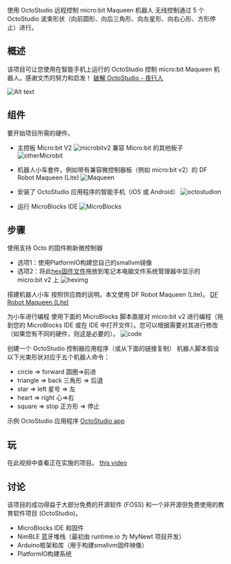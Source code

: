 
使用 OctoStudio 远程控制 micro:bit Maqueen 机器人
无线控制通过 5 个 OctoStudio 波束形状（向前圆形、向后三角形、向左星形、向右心形、方形停止）进行。

## 概述
该项目可让您使用在智能手机上运行的 OctoStudio 控制 micro:bit Maqueen 机器人。感谢文杰的努力和启发！
[破解 OctoStudio - 夜行人](https://wwj718.github.io/post/%E7%BC%96%E7%A8%8B/extend-octostudio/)

![Alt text](assets/image.png)

## 组件
要开始项目所需的硬件。
- 主控板
Micro:bit V2
![microbitv2](assets/image-1.png)
兼容 Micro:bit 的其他板子
![otherMicrobit](assets/image-2.png)

- 机器人小车套件，例如带有兼容微控制器板（例如 micro:bit v2）的 DF Robot Maqueen (Lite)
![Maqueen](assets/image-3.png)

- 安装了 OctoStudio 应用程序的智能手机（iOS 或 Android）
![octostudion](assets/image-4.png)

- 运行 MicroBlocks IDE 
![MicroBlocks](assets/image-5.png)

## 步骤
使用支持 Octo 的固件刷新微控制器

- 选项1：使用PlatformIO构建您自己的smallvm镜像
- 选项2：将此[hex固件文件](microbit-OctoStudio-20231202.hex ':ignore')拖放到笔记本电脑文件系统管理器中显示的 micro:bit v2 上
![heximg](assets/image-6.png)

搭建机器人小车
按照供应商的说明。本文使用 DF Robot Maqueen (Lite)。
[DF Robot Maqueen (Lite)](https://www.dfrobot.com/product-1872.html)

为小车进行编程
使用下面的 MicroBlocks 脚本直接对 micro:bit v2 进行编程（拖到您的 MicroBlocks IDE 或在 IDE 中打开文件）。您可以根据需要对其进行修改（如果您有不同的硬件，则这是必要的）。
![code](image-7.png)


创建一个 OctoStudio 控制器应用程序（或从下面的链接复制）
机器人脚本假设以下光束形状对应于五个机器人命令：
- circle => forward 圆圈=>前进
- triangle => back 三角形 => 后退
- star => left 星号 => 左
- heart => right 心=>右 
- square => stop 正方形 => 停止

示例 OctoStudio 应用程序
[OctoStudio app](https://wiki.microblocks.fun/octostudio/robot_controller.octostudio)

## 玩
在此视频中查看正在实施的项目。
[this video](https://youtu.be/cYGMRPxTPAo)

## 讨论
该项目的成功得益于大部分免费的开源软件 (FOSS) 和一个非开源但免费使用的教育软件项目 (OctoStudio)。
- MicroBlocks IDE 和固件
- NimBLE 蓝牙堆栈（最初由 runtime.io 为 MyNewt 项目开发）
- Arduino框架和库（用于构建smallvm固件映像）
- PlatformIO构建系统